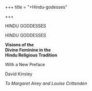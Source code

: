 +++
title = "+Hindu-godesses"

+++


HINDU GODDESSES





HINDU GODDESSES

**Visions of the  
Divine Feminine in the  
Hindu Religious Tradition**



With a New Preface



David Kinsley






*To Margaret Airey and Louise Crittenden*

